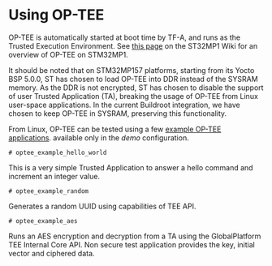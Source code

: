 # Using OP-TEE

OP-TEE is automatically started at boot time by TF-A, and runs as the
Trusted Execution Environment. See
[this page](https://wiki.st.com/stm32mpu/wiki/OP-TEE_overview) on the
ST32MP1 Wiki for an overview of OP-TEE on STM32MP1.

It should be noted that on STM32MP157 platforms, starting from its
Yocto BSP 5.0.0, ST has chosen to load OP-TEE into DDR instead of the
SYSRAM memory. As the DDR is not encrypted, ST has chosen to disable
the support of user Trusted Application (TA), breaking the usage of
OP-TEE from Linux user-space applications. In the current Buildroot
integration, we have chosen to keep OP-TEE in SYSRAM, preserving this
functionality.

From Linux, OP-TEE can be tested using a few [example OP-TEE
applications](https://optee.readthedocs.io/en/latest/building/gits/optee_examples/optee_examples.html).
available only in the *demo* configuration.

```
# optee_example_hello_world
```

This is a very simple Trusted Application to answer a hello command
and increment an integer value.

```
# optee_example_random
```

Generates a random UUID using capabilities of TEE API.

```
# optee_example_aes
```

Runs an AES encryption and decryption from a TA using the
GlobalPlatform TEE Internal Core API. Non secure test application
provides the key, initial vector and ciphered data.
